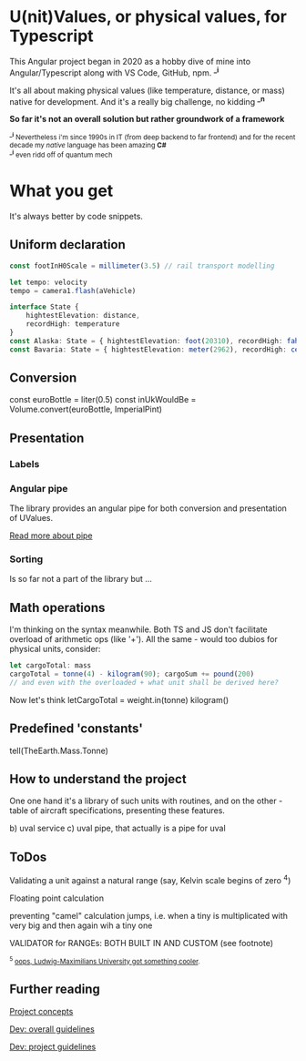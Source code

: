 # U(nit)Values, or physical values, for Typescript
This Angular project began in 2020 as a hobby dive of mine into Angular/Typescript along with VS Code, GitHub, npm. <sup>**_i**</sup>

It's all about making physical values (like temperature, distance, or mass) native for development. And it's a really big challenge, no kidding <sup>**_n**</sup>

**So far it's not an overall solution but rather groundwork of a framework**

<sub><sup>**_i**</sup> Nevertheless i'm since 1990s in IT (from deep backend to far frontend) and for the recent decade my *native* language has been amazing **C#**</sub>\
<sub><sup>**_i**</sup> even ridd off of quantum mech</sub>

# What you get
It's always better by code snippets. 
## Uniform declaration
```typescript
const footInH0Scale = millimeter(3.5) // rail transport modelling

let tempo: velocity
tempo = camera1.flash(aVehicle)

interface State {
    hightestElevation: distance,
    recordHigh: temperature
}
const Alaska: State = { hightestElevation: foot(20310), recordHigh: fahrenheit(100) }
const Bavaria: State = { hightestElevation: meter(2962), recordHigh: celsius(40.3) }

```
## Conversion
const euroBottle = liter(0.5)
const inUkWouldBe = Volume.convert(euroBottle, ImperialPint)

## Presentation

### Labels

### Angular pipe
The library provides an angular pipe for both conversion and presentation of UValues.

[Read more about pipe](readme+/uval-pipe.md)

### Sorting
Is so far not a part of the library but ...

## Math operations
I'm thinking on the syntax meanwhile.
Both TS and JS don't facilitate overload of arithmetic ops (like '+'). All the same - would too dubios for physical units, consider: 
```typescript 
let cargoTotal: mass 
cargoTotal = tonne(4) - kilogram(90); cargoSum += pound(200)
// and even with the overloaded + what unit shall be derived here?
```
Now let's think
letCargoTotal = weight.in(tonne)
kilogram()

## Predefined 'constants'

tell(TheEarth.Mass.Tonne) 

## How to understand the project
One one hand it's a library of such units with routines, and on the other - table of aircraft specifications, presenting these features.

b) uval service
c) uval pipe, that actually is a pipe for uval

## ToDos
Validating a unit against a natural range (say, Kelvin scale begins of zero <sup>4</sup>)

Floating point calculation

preventing "camel" calculation jumps, i.e. when a tiny is multiplicated with very big and then again wih a tiny one

VALIDATOR for RANGEs: BOTH BUILT IN AND CUSTOM (see footnote)

<sub><sup>5</sup> [oops, Ludwig-Maximilians University got something cooler](https://www.mpg.de/research/negative-absolute-temperature#:~:text=Thus%2C%20nothing%20can%20be%20colder,nonetheless%20has%20negative%20Kelvin%20values).</sub>

## Further reading
[Project concepts](readme+/_project_concepts.md)

[Dev: overall guidelines](readme+/dev_concepts.md)

[Dev: project guidelines](readme+/dev_guidelines.md)